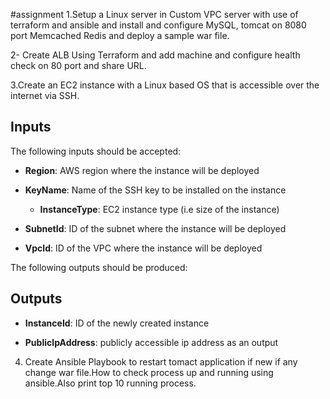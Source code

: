 #assignment
1.Setup a Linux server in Custom VPC server with use of terraform and ansible and install and configure MySQL, tomcat on 8080 port Memcached Redis and deploy a sample war file.
 
2- Create ALB Using Terraform and add machine and configure health check on 80 port and share URL.

3.Create an EC2 instance with a Linux based OS that is accessible over the internet via SSH.

## Inputs

The following inputs should be accepted:
 
- **Region**: AWS region where the instance will be deployed

- **KeyName**: Name of the SSH key to be installed on the instance

  - **InstanceType**: EC2 instance type (i.e size of the instance)

- **SubnetId**: ID of the subnet where the instance will be deployed

- **VpcId**: ID of the VPC where the instance will be deployed

 

The following outputs should be produced:

## Outputs

- **InstanceId**: ID of the newly created instance

- **PublicIpAddress**: publicly accessible ip address as an output

  

4. Create Ansible Playbook to restart tomact application if new if any change war file.How to check process up and running using ansible.Also print top 10 running process.
